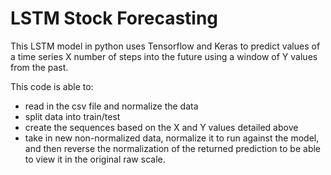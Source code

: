 # LSTM Stock Forecasting
This LSTM model in python uses Tensorflow and Keras to predict values of a time series X number of steps into the future using a window of Y values from the past.

This code is able to:
- read in the csv file and normalize the data
- split data into train/test
- create the sequences based on the X and Y values detailed above
- take in new non-normalized data, normalize it to run against the model, and then reverse the normalization of the returned prediction to be able to view it in the original raw     scale.
